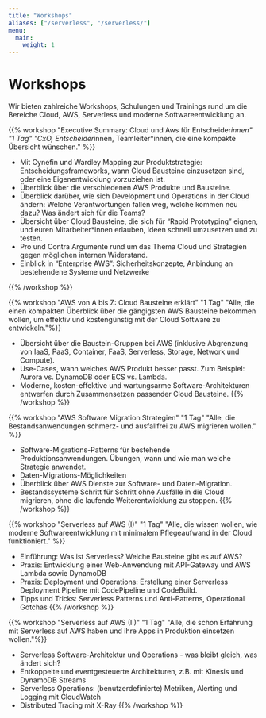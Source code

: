```yaml
---
title: "Workshops"
aliases: ["/serverless", "/serverless/"]
menu:
  main:
    weight: 1
---
```


<div class="stage workshops">
  <div class="workshops_header">
    <h1 class="sl-headline">
      Workshops
    </h1>
    <p class="sl-paragraph">
      Wir bieten zahlreiche Workshops, Schulungen und Trainings rund um die Bereiche Cloud, AWS, Serverless und moderne Softwareentwicklung an.
    </p>
  </div>
  <div class="workshops_grid">

{{% workshop "Executive Summary: Cloud und Aws für Entscheider*innen" "1 Tag" "CxO, Entscheider*innen, Teamleiter*innen, die eine kompakte Übersicht wünschen." %}}

- Mit Cynefin und Wardley Mapping zur Produktstrategie: Entscheidungsframeworks, wann Cloud Bausteine einzusetzen sind, oder eine Eigenentwicklung vorzuziehen ist.
- Überblick über die verschiedenen AWS Produkte und Bausteine.
- Überblick darüber, wie sich Development und Operations in der Cloud ändern: Welche Verantwortungen fallen weg, welche kommen neu dazu? Was ändert sich für die Teams?
- Übersicht über Cloud Bausteine, die sich für “Rapid Prototyping” eignen, und euren Mitarbeiter\*innen erlauben, Ideen schnell umzusetzen und zu testen.
- Pro und Contra Argumente rund um das Thema Cloud und Strategien gegen möglichen internen Widerstand.
- Einblick in “Enterprise AWS”: Sicherheitskonzepte, Anbindung an bestehendene Systeme und Netzwerke

{{% /workshop %}}

{{% workshop "AWS von A bis Z: Cloud Bausteine erklärt" "1 Tag" "Alle, die einen kompakten Überblick über die gängigsten AWS Bausteine bekommen wollen, um effektiv und kostengünstig mit der Cloud Software zu entwickeln."%}}

- Übersicht über die Baustein-Gruppen bei AWS (inklusive Abgrenzung von IaaS, PaaS, Container, FaaS, Serverless, Storage, Network und Compute).
- Use-Cases, wann welches AWS Produkt besser passt. Zum Beispiel: Aurora vs. DynamoDB oder ECS vs. Lambda.
- Moderne, kosten-effektive und wartungsarme Software-Architekturen entwerfen durch Zusammensetzen passender Cloud Bausteine.
  {{% /workshop %}}

{{% workshop "AWS Software Migration Strategien" "1 Tag" "Alle, die Bestandsanwendungen schmerz- und ausfallfrei zu AWS migrieren wollen." %}}

- Software-Migrations-Patterns für bestehende Produktionsanwendungen. Übungen, wann und wie man welche Strategie anwendet.
- Daten-Migrations-Möglichkeiten
- Überblick über AWS Dienste zur Software- und Daten-Migration.
- Bestandssysteme Schritt für Schritt ohne Ausfälle in die Cloud migrieren, ohne die laufende Weiterentwicklung zu stoppen.
  {{% /workshop %}}

{{% workshop "Serverless auf AWS (I)" "1 Tag" "Alle, die wissen wollen, wie moderne Softwareentwicklung mit minimalem Pflegeaufwand in der Cloud funktioniert." %}}

- Einführung: Was ist Serverless? Welche Bausteine gibt es auf AWS?
- Praxis: Entwicklung einer Web-Anwendung mit API-Gateway und AWS Lambda sowie DynamoDB
- Praxis: Deployment und Operations: Erstellung einer Serverless Deployment Pipeline mit CodePipeline und CodeBuild.
- Tipps und Tricks: Serverless Patterns und Anti-Patterns, Operational Gotchas
  {{% /workshop %}}

{{% workshop "Serverless auf AWS (II)" "1 Tag" "Alle, die schon Erfahrung mit Serverless auf AWS haben und ihre Apps in Produktion einsetzen wollen."%}}

- Serverless Software-Architektur und Operations - was bleibt gleich, was ändert sich?
- Entkoppelte und eventgesteuerte Architekturen, z.B. mit Kinesis und DynamoDB Streams
- Serverless Operations: (benutzerdefinierte) Metriken, Alerting und Logging mit CloudWatch
- Distributed Tracing mit X-Ray
  {{% /workshop %}}
  </div>

</div>
